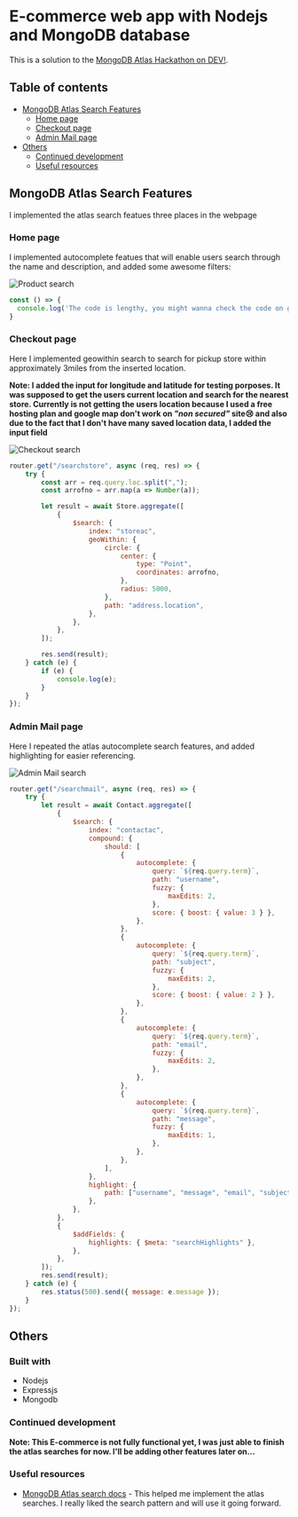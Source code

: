 # E-commerce web app with Nodejs and MongoDB database

This is a solution to the [MongoDB Atlas Hackathon on DEV!](https://dev.to/devteam/announcing-the-mongodb-atlas-hackathon-on-dev-4b6m).

## Table of contents

- [MongoDB Atlas Search Features](#mongodb-atlas-search-features)
  - [Home page](#home-page)
  - [Checkout page](#checkout-page)
  - [Admin Mail page](#admin-mail-page)
- [Others](#others)
  - [Continued development](#continued-development)
  - [Useful resources](#useful-resources)

## MongoDB Atlas Search Features

I implemented the atlas search featues three places in the webpage

### Home page

I implemented autocomplete featues that will enable users search through the name and description, and added some awesome filters:

![Product search](./screenshot/Productsearch.gif)

```js
const () => {
  console.log('The code is lengthy, you might wanna check the code on github😜')
}
```

### Checkout page

Here I implemented geowithin search to search for pickup store within approximately 3miles from the inserted location.

**Note: I added the input for longitude and latitude for testing porposes. It was supposed to get the users current location and search for the nearest store. Currently is not getting the users location because I used a free hosting plan and google map don't work on *"non secured"* site😢 and also  due to the fact that I don't have many saved location data, I added the input field**

![Checkout search](./screenshot/Checkout.gif)

```js
router.get("/searchstore", async (req, res) => {
	try {
		const arr = req.query.loc.split(",");
		const arrofno = arr.map(a => Number(a));

		let result = await Store.aggregate([
			{
				$search: {
					index: "storeac",
					geoWithin: {
						circle: {
							center: {
								type: "Point",
								coordinates: arrofno,
							},
							radius: 5000,
						},
						path: "address.location",
					},
				},
			},
		]);

		res.send(result);
	} catch (e) {
		if (e) {
			console.log(e);
		}
	}
});
```

### Admin Mail page

Here I repeated the atlas autocomplete search features, and added highlighting for easier referencing.

![Admin Mail search](./screenshot/Mailsearch.gif)

```js
router.get("/searchmail", async (req, res) => {
	try {
		let result = await Contact.aggregate([
			{
				$search: {
					index: "contactac",
					compound: {
						should: [
							{
								autocomplete: {
									query: `${req.query.term}`,
									path: "username",
									fuzzy: {
										maxEdits: 2,
									},
									score: { boost: { value: 3 } },
								},
							},
							{
								autocomplete: {
									query: `${req.query.term}`,
									path: "subject",
									fuzzy: {
										maxEdits: 2,
									},
									score: { boost: { value: 2 } },
								},
							},
							{
								autocomplete: {
									query: `${req.query.term}`,
									path: "email",
									fuzzy: {
										maxEdits: 2,
									},
								},
							},
							{
								autocomplete: {
									query: `${req.query.term}`,
									path: "message",
									fuzzy: {
										maxEdits: 1,
									},
								},
							},
						],
					},
					highlight: {
						path: ["username", "message", "email", "subject"],
					},
				},
			},
			{
				$addFields: {
					highlights: { $meta: "searchHighlights" },
				},
			},
		]);
		res.send(result);
	} catch (e) {
		res.status(500).send({ message: e.message });
	}
});
```

## Others

### Built with

- Nodejs
- Expressjs
- Mongodb

### Continued development

**Note: This E-commerce is not fully functional yet, I was just able to finish the atlas searches for now. I'll be adding other features later on...**

### Useful resources

- [MongoDB Atlas search docs](https://docs.atlas.mongodb.com/) - This helped me implement the atlas searches. I really liked the search pattern and will use it going forward.
